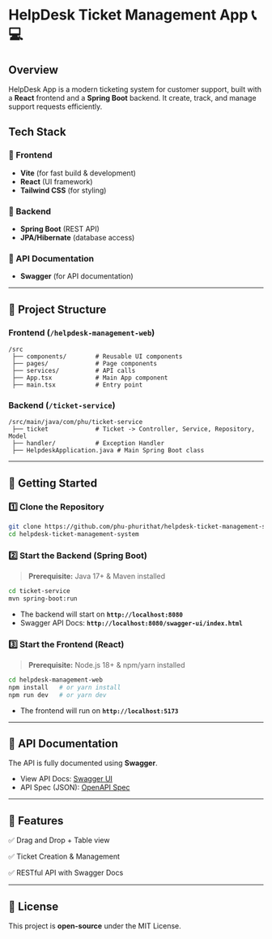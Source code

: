 # HelpDesk Ticket Management App 📞💻  

## Overview  
HelpDesk App is a modern ticketing system for customer support, built with a **React** frontend and a **Spring Boot** backend. It create, track, and manage support requests efficiently.  

## Tech Stack  
### 🔹 Frontend  
- **Vite** (for fast build & development)  
- **React** (UI framework)  
- **Tailwind CSS** (for styling)  

### 🔹 Backend  
- **Spring Boot** (REST API)   
- **JPA/Hibernate** (database access)  

### 🔹 API Documentation  
- **Swagger** (for API documentation)  

---

## 📂 Project Structure  
### Frontend (`/helpdesk-management-web`)  
```
/src
 ├── components/        # Reusable UI components
 ├── pages/             # Page components
 ├── services/          # API calls
 ├── App.tsx            # Main App component
 ├── main.tsx           # Entry point
```

### Backend (`/ticket-service`)  
```
/src/main/java/com/phu/ticket-service
 ├── ticket             # Ticket -> Controller, Service, Repository, Model
 ├── handler/           # Exception Handler
 ├── HelpdeskApplication.java # Main Spring Boot class
```

---

## 🚀 Getting Started  

### 1️⃣ Clone the Repository  
```sh
git clone https://github.com/phu-phurithat/helpdesk-ticket-management-system.git
cd helpdesk-ticket-management-system
```

### 2️⃣ Start the Backend (Spring Boot)  
> **Prerequisite:** Java 17+ & Maven installed  

```sh
cd ticket-service
mvn spring-boot:run
```
- The backend will start on **`http://localhost:8080`**  
- Swagger API Docs: **`http://localhost:8080/swagger-ui/index.html`**  

### 3️⃣ Start the Frontend (React)  
> **Prerequisite:** Node.js 18+ & npm/yarn installed  

```sh
cd helpdesk-management-web
npm install   # or yarn install
npm run dev   # or yarn dev
```
- The frontend will run on **`http://localhost:5173`**  

---

## 🔗 API Documentation  
The API is fully documented using **Swagger**.  

- View API Docs: [Swagger UI](http://localhost:8080/swagger-ui/index.html)  
- API Spec (JSON): [OpenAPI Spec](http://localhost:8080/v3/api-docs)  

---

## 📌 Features  
✅ Drag and Drop + Table view

✅ Ticket Creation & Management

✅ RESTful API with Swagger Docs  

---

## 📜 License  
This project is **open-source** under the MIT License.  
